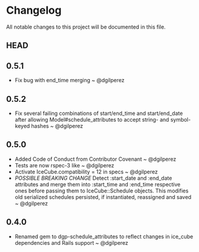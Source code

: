 # Changelog
All notable changes to this project will be documented in this file.

## HEAD

## 0.5.1

- Fix bug with end_time merging ~ @dgilperez

## 0.5.2

- Fix several failing combinations of start/end_time and start/end_date after allowing Model#schedule_attributes to accept string- and symbol-keyed hashes ~ @dgilperez

## 0.5.0

- Added Code of Conduct from Contributor Covenant ~ @dgilperez
- Tests are now rspec-3 like ~ @dgilperez
- Activate IceCube.compatibility = 12 in specs ~ @dgilperez
- *POSSIBLE BREAKING CHANGE* Detect :start_date and :end_date attributes and merge them into :start_time and :end_time respective ones before passing them to IceCube::Schedule objects. This modifies old serialized schedules persisted, if instantiated, reassigned and saved ~ @dgilperez

## 0.4.0

- Renamed gem to dgp-schedule_attributes to reflect changes in ice_cube dependencies and Rails support ~ @dgilperez
